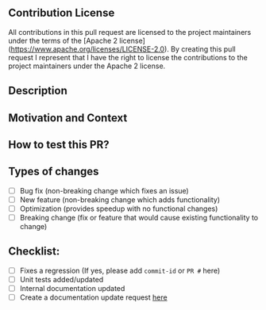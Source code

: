 ## Contribution License
All contributions in this pull request are licensed to the project maintainers 
under the terms of the [Apache 2 license] (https://www.apache.org/licenses/LICENSE-2.0). 
By creating this pull request I represent that I have the right to license the 
contributions to the project maintainers under the Apache 2 license.

## Description


## Motivation and Context


## How to test this PR?


## Types of changes
- [ ] Bug fix (non-breaking change which fixes an issue)
- [ ] New feature (non-breaking change which adds functionality)
- [ ] Optimization (provides speedup with no functional changes)
- [ ] Breaking change (fix or feature that would cause existing functionality to change)

## Checklist:
- [ ] Fixes a regression (If yes, please add `commit-id` or `PR #` here)
- [ ] Unit tests added/updated
- [ ] Internal documentation updated
- [ ] Create a documentation update request [here](https://github.com/minio/docs/issues/new?label=doc-change,title=Doc+Updated+Needed+For+PR+github.com%2fminio%2fminio%2fpull%2fNNNNN)
